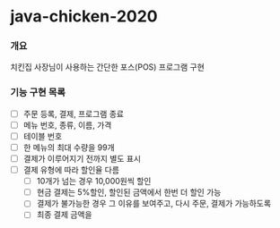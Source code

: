 # java-chicken-2020

### 개요
치킨집 사장님이 사용하는 간단한 포스(POS) 프로그램 구현

### 기능 구현 목록
- [ ] 주문 등록, 결제, 프로그램 종료
- [ ] 메뉴 번호, 종류, 이름, 가격
- [ ] 테이블 번호
- [ ] 한 메뉴의 최대 수량을 99개
- [ ] 결제가 이루어지기 전까지 별도 표시
- [ ] 결제 유형에 따라 할인율 다름
    - [ ] 10개가 넘는 경우 10,000원씩 할인
    - [ ] 현금 결제는 5%할인, 할인된 금액에서 한번 더 할인 가능 
    - [ ] 결제가 불가능한 경우 그 이유를 보여주고, 다시 주문, 결제가 가능하도록
    - [ ] 최종 결제 금액을 